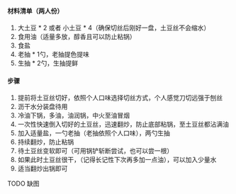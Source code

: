 #### 材料清单（两人份）
1. 大土豆 * 2 或者 小土豆 * 4（确保切丝后刚好一盘，土豆丝不会缩水）
2. 食用油（适量多放，醇香且可以防止粘锅）
3. 食盐
4. 老抽 * 1勺，老抽提色提味
5. 生抽 * 2勺，生抽提鲜

#### 步骤
1. 提前将土豆丝切好，依照个人口味选择切丝方式，个人感觉刀切远强于刨丝
2. 沥干水分装盘待用
3. 冷油下锅，多油，油润锅，中火至油冒烟
4. 一次性快速倒入切好的土豆丝，迅速翻炒，防止底部粘锅，至土豆丝都沾满油
5. 加入适量盐，一勺老抽（老抽依照个人口味），两勺生抽
6. 持续翻炒，防止粘锅
7. 待土豆丝变软即可（可用锅铲斩断尝试，也可以尝一根）
8. 如果此时土豆丝很干，（记得长记性下次再多加一点油），可以加入少量水
9. 适当翻炒出锅即可

TODO 缺图
